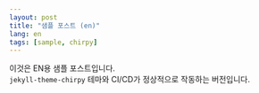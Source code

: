 ```yaml
---
layout: post
title: "샘플 포스트 (en)"
lang: en
tags: [sample, chirpy]
---
```


이것은 EN용 샘플 포스트입니다.  
`jekyll-theme-chirpy` 테마와 CI/CD가 정상적으로 작동하는 버전입니다.
